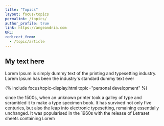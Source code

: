 ```yaml
---
title: "Topics"
layout: focus/topics
permalink: /topics/
author_profile: true
link: https://angeandria.com
URL:
redirect_from:
  - /topic/article
---
```


## My text here
Lorem Ipsum is simply dummy text of the printing and typesetting industry. Lorem Ipsum has been the industry's standard dummy text ever


<div class="custom-taxonomy">
            {% include focus/topic-display.html topic="personal development" %}
          </div>
          
since the 1500s, when an unknown printer took a galley of type and scrambled it to make a type specimen book. It has survived not only five centuries, but also the leap into electronic typesetting, remaining essentially unchanged. It was popularised in the 1960s with the release of Letraset sheets containing Lorem 